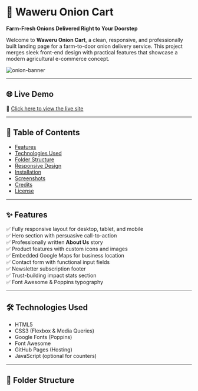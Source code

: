 # 🧅 Waweru Onion Cart

**Farm-Fresh Onions Delivered Right to Your Doorstep**

Welcome to **Waweru Onion Cart**, a clean, responsive, and professionally built landing page for a farm-to-door onion delivery service. This project merges sleek front-end design with practical features that showcase a modern agricultural e-commerce concept.

![onion-banner](https://yourdomain.com/Images/Onion-3.jpg) <!-- Optional: Add screenshot/image URL -->

---

## 🌐 Live Demo

🔗 [Click here to view the live site](https://your-github-username.github.io/your-repo-name/)

---

## 🧩 Table of Contents

- [Features](#features)
- [Technologies Used](#technologies-used)
- [Folder Structure](#folder-structure)
- [Responsive Design](#responsive-design)
- [Installation](#installation)
- [Screenshots](#screenshots)
- [Credits](#credits)
- [License](#license)

---

## ✨ Features

✅ Fully responsive layout for desktop, tablet, and mobile  
✅ Hero section with persuasive call-to-action  
✅ Professionally written **About Us** story  
✅ Product features with custom icons and images  
✅ Embedded Google Maps for business location  
✅ Contact form with functional input fields  
✅ Newsletter subscription footer  
✅ Trust-building impact stats section  
✅ Font Awesome & Poppins typography  

---

## 🛠️ Technologies Used

- HTML5  
- CSS3 (Flexbox & Media Queries)  
- Google Fonts (Poppins)  
- Font Awesome  
- GitHub Pages (Hosting)  
- JavaScript (optional for counters)

---

## 📁 Folder Structure

